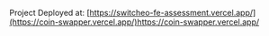 Project Deployed at: [https://switcheo-fe-assessment.vercel.app/](https://coin-swapper.vercel.app/)https://coin-swapper.vercel.app/
